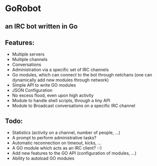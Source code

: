 GoRobot
===

## an IRC bot written in Go

## Features:

  * Multiple servers
  * Multiple channels
  * Conversations
  * Administration via a specific set of IRC channels
  * Go modules, which can connect to the bot through netchans (one can dynamically add new modules through network)
  * Simple API to write GO modules
  * JSON Configuration
  * No excess flood, even upon high activity
  * Module to handle shell scripts, through a tiny API
  * Module to Broadcast conversations on a specific IRC channel

## Todo:

  * Statistics (activity on a channel, number of people, ...)
  * A prompt to perform administrative tasks?
  * Automatic reconnection on timeout, kicks, ...
  * A GO module which acts as an IRC client? :-)
  * Add new features to the GO API (configuration of modules, ...)
  * Ability to autoload GO modules
